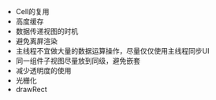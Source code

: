 - Cell的复用
- 高度缓存
- 数据传递视图的时机
- 避免离屏渲染
- 主线程不宜做大量的数据运算操作，尽量仅仅使用主线程同步UI
- 同一组件子视图尽量放到同级，避免嵌套
- 减少透明度的使用
- 光栅化
- drawRect

